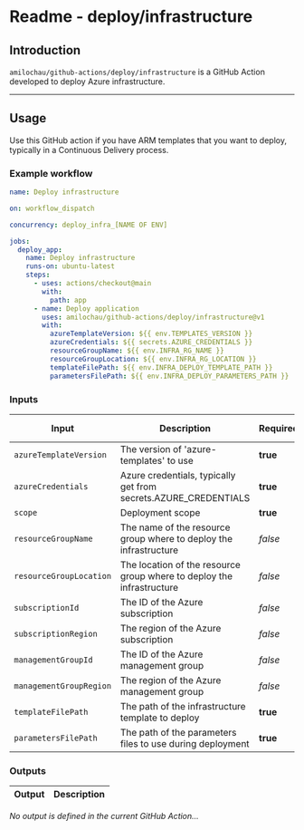 # Readme - deploy/infrastructure

## Introduction

`amilochau/github-actions/deploy/infrastructure` is a GitHub Action developed to deploy Azure infrastructure.

---

## Usage

Use this GitHub action if you have ARM templates that you want to deploy, typically in a Continuous Delivery process.

### Example workflow

```yaml
name: Deploy infrastructure

on: workflow_dispatch

concurrency: deploy_infra_[NAME OF ENV]

jobs:
  deploy_app:
    name: Deploy infrastructure
    runs-on: ubuntu-latest
    steps:
      - uses: actions/checkout@main
        with:
          path: app
      - name: Deploy application
        uses: amilochau/github-actions/deploy/infrastructure@v1
        with:
          azureTemplateVersion: ${{ env.TEMPLATES_VERSION }}
          azureCredentials: ${{ secrets.AZURE_CREDENTIALS }}
          resourceGroupName: ${{ env.INFRA_RG_NAME }}
          resourceGroupLocation: ${{ env.INFRA_RG_LOCATION }}
          templateFilePath: ${{ env.INFRA_DEPLOY_TEMPLATE_PATH }}
          parametersFilePath: ${{ env.INFRA_DEPLOY_PARAMETERS_PATH }}
```

### Inputs

| Input | Description | Required | Default value |
| ----- | ----------- | -------- | ------------- |
| `azureTemplateVersion` | The version of 'azure-templates' to use | **true** |
| `azureCredentials` | Azure credentials, typically get from secrets.AZURE_CREDENTIALS | **true** |
| `scope` | Deployment scope | **true** |
| `resourceGroupName` | The name of the resource group where to deploy the infrastructure | *false* |
| `resourceGroupLocation` | The location of the resource group where to deploy the infrastructure | *false* |
| `subscriptionId` | The ID of the Azure subscription | *false* |
| `subscriptionRegion` | The region of the Azure subscription | *false* |
| `managementGroupId` | The ID of the Azure management group | *false* |
| `managementGroupRegion` | The region of the Azure management group | *false* |
| `templateFilePath` | The path of the infrastructure template to deploy | **true** |
| `parametersFilePath` | The path of the parameters files to use during deployment | **true** |

### Outputs

| Output | Description |
| ------ | ----------- |

*No output is defined in the current GitHub Action...*
